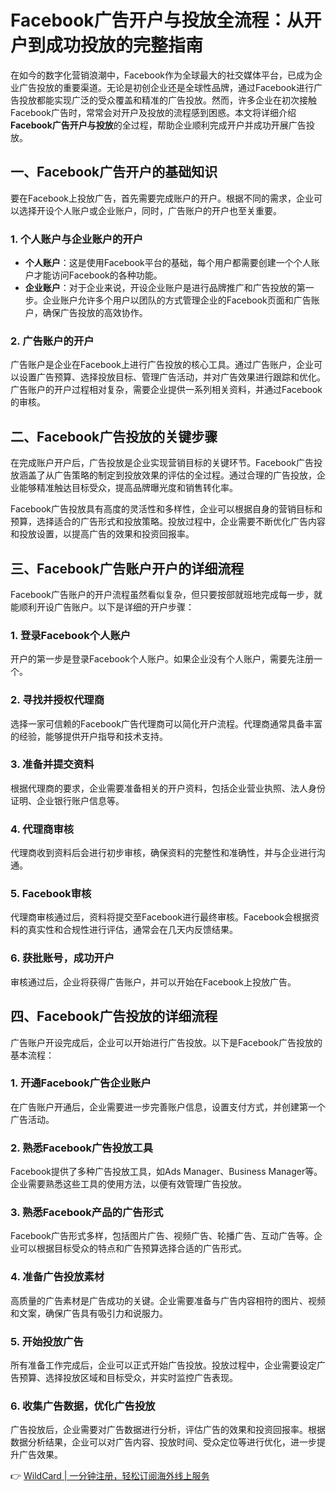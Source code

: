 # Facebook广告开户与投放全流程：从开户到成功投放的完整指南

在如今的数字化营销浪潮中，Facebook作为全球最大的社交媒体平台，已成为企业广告投放的重要渠道。无论是初创企业还是全球性品牌，通过Facebook进行广告投放都能实现广泛的受众覆盖和精准的广告投放。然而，许多企业在初次接触Facebook广告时，常常会对开户及投放的流程感到困惑。本文将详细介绍**Facebook广告开户与投放**的全过程，帮助企业顺利完成开户并成功开展广告投放。

## 一、Facebook广告开户的基础知识

要在Facebook上投放广告，首先需要完成账户的开户。根据不同的需求，企业可以选择开设个人账户或企业账户，同时，广告账户的开户也至关重要。

### 1. 个人账户与企业账户的开户

- **个人账户**：这是使用Facebook平台的基础，每个用户都需要创建一个个人账户才能访问Facebook的各种功能。
- **企业账户**：对于企业来说，开设企业账户是进行品牌推广和广告投放的第一步。企业账户允许多个用户以团队的方式管理企业的Facebook页面和广告账户，确保广告投放的高效协作。

### 2. 广告账户的开户

广告账户是企业在Facebook上进行广告投放的核心工具。通过广告账户，企业可以设置广告预算、选择投放目标、管理广告活动，并对广告效果进行跟踪和优化。广告账户的开户过程相对复杂，需要企业提供一系列相关资料，并通过Facebook的审核。

## 二、Facebook广告投放的关键步骤

在完成账户开户后，广告投放是企业实现营销目标的关键环节。Facebook广告投放涵盖了从广告策略的制定到投放效果的评估的全过程。通过合理的广告投放，企业能够精准触达目标受众，提高品牌曝光度和销售转化率。

Facebook广告投放具有高度的灵活性和多样性，企业可以根据自身的营销目标和预算，选择适合的广告形式和投放策略。投放过程中，企业需要不断优化广告内容和投放设置，以提高广告的效果和投资回报率。

## 三、Facebook广告账户开户的详细流程

Facebook广告账户的开户流程虽然看似复杂，但只要按部就班地完成每一步，就能顺利开设广告账户。以下是详细的开户步骤：

### 1. 登录Facebook个人账户
开户的第一步是登录Facebook个人账户。如果企业没有个人账户，需要先注册一个。

### 2. 寻找并授权代理商
选择一家可信赖的Facebook广告代理商可以简化开户流程。代理商通常具备丰富的经验，能够提供开户指导和技术支持。

### 3. 准备并提交资料
根据代理商的要求，企业需要准备相关的开户资料，包括企业营业执照、法人身份证明、企业银行账户信息等。

### 4. 代理商审核
代理商收到资料后会进行初步审核，确保资料的完整性和准确性，并与企业进行沟通。

### 5. Facebook审核
代理商审核通过后，资料将提交至Facebook进行最终审核。Facebook会根据资料的真实性和合规性进行评估，通常会在几天内反馈结果。

### 6. 获批账号，成功开户
审核通过后，企业将获得广告账户，并可以开始在Facebook上投放广告。

## 四、Facebook广告投放的详细流程

广告账户开设完成后，企业可以开始进行广告投放。以下是Facebook广告投放的基本流程：

### 1. 开通Facebook广告企业账户
在广告账户开通后，企业需要进一步完善账户信息，设置支付方式，并创建第一个广告活动。

### 2. 熟悉Facebook广告投放工具
Facebook提供了多种广告投放工具，如Ads Manager、Business Manager等。企业需要熟悉这些工具的使用方法，以便有效管理广告投放。

### 3. 熟悉Facebook产品的广告形式
Facebook广告形式多样，包括图片广告、视频广告、轮播广告、互动广告等。企业可以根据目标受众的特点和广告预算选择合适的广告形式。

### 4. 准备广告投放素材
高质量的广告素材是广告成功的关键。企业需要准备与广告内容相符的图片、视频和文案，确保广告具有吸引力和说服力。

### 5. 开始投放广告
所有准备工作完成后，企业可以正式开始广告投放。投放过程中，企业需要设定广告预算、选择投放区域和目标受众，并实时监控广告表现。

### 6. 收集广告数据，优化广告投放
广告投放后，企业需要对广告数据进行分析，评估广告的效果和投资回报率。根据数据分析结果，企业可以对广告内容、投放时间、受众定位等进行优化，进一步提升广告效果。

👉 [WildCard | 一分钟注册，轻松订阅海外线上服务](https://bbtdd.com/WildCard)